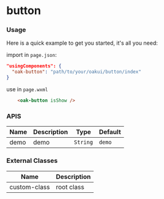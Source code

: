 # button

### Usage

Here is a quick example to get you started, it's all you need:

import in `page.json`:
```json
"usingComponents": {
  "oak-button": "path/to/your/oakui/button/index"
}
```
use in `page.wxml`
```html
    <oak-button isShow />
```

### APIS

| Name | Description | Type | Default |
|-----------|-----------|-----------|-------------|
| demo | demo | `String` | `demo` |


### External Classes

| Name | Description |
|-----------|-----------|
| custom-class | root class |


